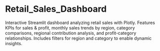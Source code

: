 # Retail_Sales_Dashboard
Interactive Streamlit dashboard analyzing retail sales with Plotly. Features KPIs for sales &amp; profit, monthly sales trends by region, category comparisons, regional contribution analysis, and profit-category relationships. Includes filters for region and category to enable dynamic insights.
